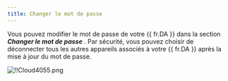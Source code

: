 ```yaml
---
title: Changer le mot de passe
---
```

Vous pouvez modifier le mot de passe de votre {{ fr.DA }} dans la section ***Changer le mot de passe*** . Par sécurité, vous pouvez choisir de déconnecter tous les autres appareils associés à votre {{ fr.DA }} après la mise à jour du mot de passe.  

![!!Cloud4055.png](https://webdevolutions.azureedge.net/docs/fr/cloud/Cloud4055.png) 

